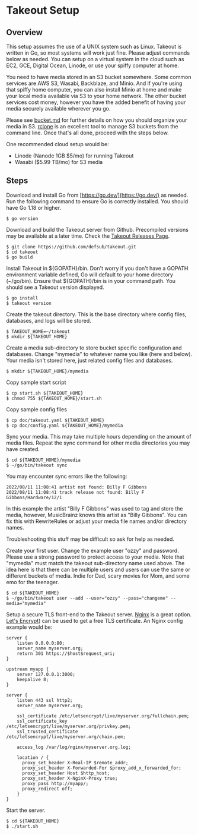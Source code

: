 # Takeout Setup

## Overview

This setup assumes the use of a UNIX system such as Linux. Takeout is written
in Go, so most systems will work just fine. Please adjust commands below as
needed. You can setup on a virtual system in the cloud such as EC2, GCE,
Digital Ocean, Linode, or use your spiffy computer at home.

You need to have media stored in an S3 bucket somewhere. Some common services
are AWS S3, Wasabi, Backblaze, and Minio. And if you're using that spiffy home
computer, you can also install Minio at home and make your local media
available via S3 to your home network. The other bucket services cost money,
however you have the added benefit of having your media securely available
wherever you go.

Please see [bucket.md](bucket.md) for further details on how you should
organize your media in S3. [rclone](https://rclone.org) is an excellent tool to
manage S3 buckets from the command line. Once that's all done, proceed with the
steps below.

One recommended cloud setup would be:
* Linode (Nanode 1GB $5/mo) for running Takeout
* Wasabi ($5.99 TB/mo) for S3 media

## Steps

Download and install Go from [https://go.dev/](https://go.dev/) as needed. Run
the following command to ensure Go is correctly installed. You should have Go
1.18 or higher.

```console
$ go version
```

Download and build the Takeout server from Github. Precompiled versions may be
available at a later time. Check the [Takeout Releases Page](https://github.com/defsub/takeout/releases).

```console
$ git clone https://github.com/defsub/takeout.git
$ cd takeout
$ go build
```

Install Takeout in ${GOPATH}/bin. Don't worry if you don't have a GOPATH
environment variable defined, Go will default to your home directory
(~/go/bin). Ensure that ${GOPATH}/bin is in your command path. You should see a
Takeout version displayed.

```console
$ go install
$ takeout version
```

Create the takeout directory. This is the base directory where config files,
databases, and logs will be stored.

```console
$ TAKEOUT_HOME=~/takeout
$ mkdir ${TAKEOUT_HOME}
```

Create a media sub-directory to store bucket specific configuration and
databases.  Change "mymedia" to whatever name you like (here and below). Your
media isn't stored here, just related config files and databases.

```console
$ mkdir ${TAKEOUT_HOME}/mymedia
```

Copy sample start script

```console
$ cp start.sh ${TAKEOUT_HOME}
$ chmod 755 ${TAKEOUT_HOME}/start.sh
```

Copy sample config files

```console
$ cp doc/takeout.yaml ${TAKEOUT_HOME}
$ cp doc/config.yaml ${TAKEOUT_HOME}/mymedia
```
Sync your media. This may take multiple hours depending on the amount of media
files. Repeat the sync command for other media directories you may have
created.

```console
$ cd ${TAKEOUT_HOME}/mymedia
$ ~/go/bin/takeout sync
```

You may encounter sync errors like the following:

    2022/08/11 11:08:41 artist not found: Billy F Gibbons
	2022/08/11 11:08:41 track release not found: Billy F Gibbons/Hardware/12/1

In this example the artist "Billy F Gibbons" was used to tag and store the
media, however, MusicBrainz knows this artist as "Billy Gibbons". You can fix
this with RewriteRules or adjust your media file names and/or directory names.

Troubleshooting this stuff may be difficult so ask for help as needed.

Create your first user. Change the example user "ozzy" and password. Please use
a strong password to protect access to your media. Note that "mymedia" must
match the takeout sub-directory name used above. The idea here is that there
can be multiple users and users can use the same or different buckets of
media. Indie for Dad, scary movies for Mom, and some emo for the teenager.

```console
$ cd ${TAKEOUT_HOME}
$ ~/go/bin/takeout user --add --user="ozzy" --pass="changeme" --media="mymedia"
```

Setup a secure TLS front-end to the Takeout server. [Nginx](http://nginx.org/)
is a great option. [Let's Encrypt](https://letsencrypt.org/)) can be used to
get a free TLS certificate. An Nginx config example would be:

    server {
        listen 0.0.0.0:80;
        server_name myserver.org;
        return 301 https://$host$request_uri;
    }

    upstream myapp {
        server 127.0.0.1:3000;
        keepalive 8;
    }

    server {
        listen 443 ssl http2;
        server_name myserver.org;

        ssl_certificate /etc/letsencrypt/live/myserver.org/fullchain.pem;
        ssl_certificate_key /etc/letsencrypt/live/myserver.org/privkey.pem;
        ssl_trusted_certificate /etc/letsencrypt/live/myserver.org/chain.pem;

        access_log /var/log/nginx/myserver.org.log;

        location / {
          proxy_set_header X-Real-IP $remote_addr;
          proxy_set_header X-Forwarded-For $proxy_add_x_forwarded_for;
          proxy_set_header Host $http_host;
          proxy_set_header X-NginX-Proxy true;
          proxy_pass http://myapp/;
          proxy_redirect off;
        }
    }


Start the server.

```console
$ cd ${TAKEOUT_HOME}
$ ./start.sh
```
